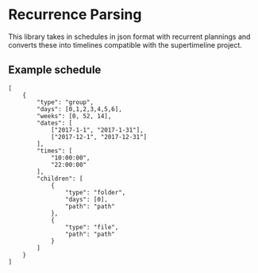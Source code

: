 # Recurrence Parsing

This library takes in schedules in json format with recurrent plannings and converts these into timelines compatible with the supertimeline project.

## Example schedule

```
[
    {
        "type": "group",
        "days": [0,1,2,3,4,5,6],
        "weeks": [0, 52, 14],
        "dates": [
            ["2017-1-1", "2017-1-31"],
            ["2017-12-1", "2017-12-31"]
        ],
        "times": [
            "10:00:00",
            "22:00:00"
        ],
        "children": [
            {
                "type": "folder",
                "days": [0],
                "path": "path"
            },
            {
                "type": "file",
                "path": "path"
            }
        ]
    }
]
```
